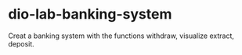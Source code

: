 # dio-lab-banking-system
 Creat a banking system with the functions withdraw, visualize extract, deposit.
